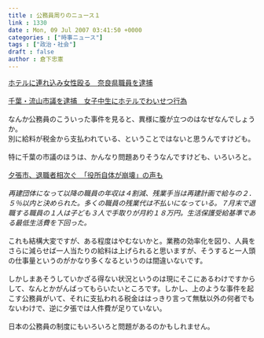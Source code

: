 ```yaml
---
title : 公務員周りのニュース１
link : 1330
date : Mon, 09 Jul 2007 03:41:50 +0000
categories : ["時事ニュース"]
tags : ["政治・社会"]
draft : false
author : 倉下忠憲
---
```


<A HREF="http://www.sankei.co.jp/shakai/jiken/070709/jkn070709002.htm" TARGET="_blank">ホテルに連れ込み女性殴る　奈良県職員を逮捕 </A><BR><BR><A HREF="http://www.asahi.com/national/update/0709/TKY200707090053.html" TARGET="_blank">千葉・流山市議を逮捕　女子中生にホテルでわいせつ行為</A><BR><BR>なんか公務員のこういった事件を見ると、異様に腹が立つのはなぜなんでしょうか。<BR>別に給料が税金から支払われている、ということではないと思うんですけども。<BR><BR>特に千葉の市議のほうは、かんなり問題ありそうなんですけども、いろいろと。<BR><BR><A HREF="http://www.asahi.com/politics/update/0708/TKY200707080211.html" TARGET="_blank">夕張市、退職者相次ぐ　「役所自体が崩壊」の声も</A><BR><BR><I>再建団体になって以降の職員の年収は４割減、残業手当は再建計画で給与の２．５％以内と決められた。多くの職員の残業代は不払いになっている。７月末で退職する職員の１人は子ども３人で手取りが月約１８万円。生活保護受給基準である最低生活費を下回った。</I><BR><BR>これも結構大変ですが、ある程度はやむないかと。業務の効率化を図り、人員をさらに減らせば一人当たりの給料は上げられると思いますが、そうすると一人頭の仕事量というのがかなり多くなるというのは間違いないです。<BR><BR>しかしまあそうしていかざる得ない状況というのは現にそこにあるわけですからして、なんとかがんばってもらいたいところです。しかし、上のような事件を起こす公務員がいて、それに支払われる税金ははっきり言って無駄以外の何者でもないわけで、逆に夕張では人件費が足りていない。<BR><BR>日本の公務員の制度にもいろいろと問題があるのかもしれません。<BR><BR><br><br>
